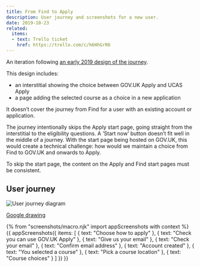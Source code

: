 ```yaml
---
title: From Find to Apply
description: User journey and screenshots for a new user.
date: 2019-10-23
related:
  items:
  - text: Trello ticket
    href: https://trello.com/c/h6HhGrR6
---
```

An iteration following [an early 2019 design of the journey](/find-teacher-training/choose-how-to-apply-2).

This design includes:

* an interstitial showing the choice between GOV.UK Apply and UCAS Apply
* a page adding the selected course as a choice in a new application

It doesn’t cover the journey from Find for a user with an existing account or application.

The journey intentionally skips the Apply start page, going straight from the interstitial to the eligibility questions. A ‘Start now’ button doesn’t fit well in the middle of a journey. With the start page being hosted on GOV.UK, this would create a technical challenge: how would we maintain a choice from Find to GOV.UK and onwards to Apply.

To skip the start page, the content on the Apply and Find start pages must be consistent.

## User journey

![User journey diagram](/images/apply-for-teacher-training/find-to-apply/find-to-apply-journey.svg)

[Google drawing](https://docs.google.com/drawings/d/1d30V3qtVYQNL_gWIMuGjgjm2doWMIDyIyYWchIKnPe8)

{% from "screenshots/macro.njk" import appScreenshots with context %}
{{ appScreenshots({
  items: [
    { text: "Choose how to apply" },
    { text: "Check you can use GOV.UK Apply" },
    { text: "Give us your email" },
    { text: "Check your email" },
    { text: "Confirm email address" },
    { text: "Account created" },
    { text: "You selected a course" },
    { text: "Pick a course location" },
    { text: "Course choices" }
  ]
}) }}
